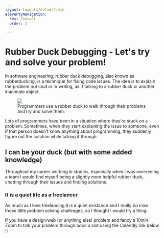 ```yaml
---
layout: layouts/default.njk
eleventyNavigation:
  key: Contact
  order: 3

---
```

<div class="c-masthead c-masthead--duck">
	<div class="left flow">
	<h1>Rubber Duck Debugging - Let's try and solve your problem! </h1>
	<p>In software engineering, rubber duck debugging, also known as rubberducking, is a technique for fixing code issues. The idea is to explain the problem out loud or in writing, as if talking to a rubber duck or another inanimate object. </p>
	</div>
	<div class="right">

<figure class="ducky">
  <img src="/img/rubber-duck.png" />
	<figcaption>Programmers use a rubber duck to walk through their problems and try and solve them. </figcaption>
</figure>

</div>
</div>

<div class="post-content flow">
<p>Lots of programmers have been in a situation where they're stuck on a problem. Sometimes, when they start explaining the issue to someone, even if that person doesn't know anything about programming, they suddenly figure out the solution while talking it through.</p>
<h2> I can be your duck (but with some added knowledge)</h2>
<p>Throughout my career working in studios, especially when I was overseeing a team I would find myself being a slightly more helpful rubber duck, chatting through their issues and finding solutions.</p>
<h3>It is a quiet life as a freelancer</h3>
<p> As much as I love freelancing it is a quiet existance and I really do miss those little problem solving challenges, so I thought I would try a thing.</p>
<p>If you have a design/web (or anything else) problem and fancy a 10min Zoom to talk your problem through book a slot using the Calendly link below :) </p>
<!-- Calendly inline widget begin -->
<div class="calendly-inline-widget" data-url="https://calendly.com/sushkelly/rubber-duck-debug?hide_event_type_details=1&hide_gdpr_banner=1&primary_color=d800ff" style="min-width:320px;height:700px;"></div>
<script type="text/javascript" src="https://assets.calendly.com/assets/external/widget.js" async></script>
<!-- Calendly inline widget end -->
</div>